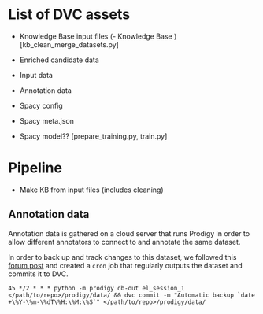 # List of DVC assets

- Knowledge Base input files
  (- Knowledge Base )
  [kb_clean_merge_datasets.py]
- Enriched candidate data
- Input data
- Annotation data
  
- Spacy config
- Spacy meta.json
- Spacy model??
  [prepare_training.py, train.py]

# Pipeline

- Make KB from input files (includes cleaning)



## Annotation data

Annotation data is gathered on a cloud server that runs Prodigy in order to allow different annotators to connect to and annotate the same dataset.

In order to back up and track changes to this dataset, we followed this [forum post](https://support.prodi.gy/t/prodigy-and-dvc-data-version-control/3390)
and created a `cron` job that regularly outputs the dataset and commits it to DVC.

```crontab
45 */2 * * * python -m prodigy db-out el_session_1 </path/to/repo>/prodigy/data/ && dvc commit -m "Automatic backup `date +\%Y-\%m-\%dT\%H:\%M:\%S`" </path/to/repo>/prodigy/data/
```